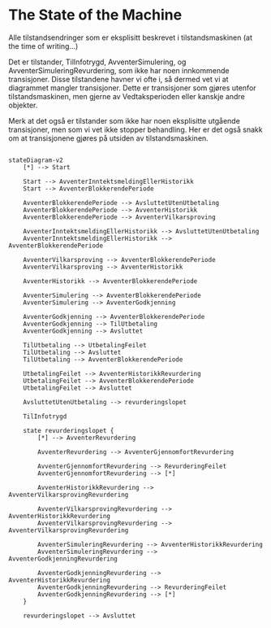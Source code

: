 # The State of the Machine

Alle tilstandsendringer som er eksplisitt beskrevet i tilstandsmaskinen (at the time of writing...)

Det er tilstander, TilInfotrygd, AvventerSimulering, og AvventerSimuleringRevurdering, som ikke har noen innkommende transisjoner. Disse tilstandene
havner vi ofte i, så dermed vet vi at diagrammet mangler transisjoner. Dette er transisjoner som gjøres utenfor
tilstandsmaskinen, men gjerne av Vedtaksperioden eller kanskje andre objekter.

Merk at det også er tilstander som ikke har noen eksplisitte utgående transisjoner, men som vi vet ikke stopper behandling. Her er det også snakk om at transisjonene gjøres på utsiden av tilstandsmaskinen.

```mermaid

stateDiagram-v2
    [*] --> Start
    
    Start --> AvventerInntektsmeldingEllerHistorikk
    Start --> AvventerBlokkerendePeriode
    
    AvventerBlokkerendePeriode --> AvsluttetUtenUtbetaling
    AvventerBlokkerendePeriode --> AvventerHistorikk
    AvventerBlokkerendePeriode --> AvventerVilkarsproving
    
    AvventerInntektsmeldingEllerHistorikk --> AvsluttetUtenUtbetaling
    AvventerInntektsmeldingEllerHistorikk --> AvventerBlokkerendePeriode
    
    AvventerVilkarsproving --> AvventerBlokkerendePeriode
    AvventerVilkarsproving --> AvventerHistorikk
    
    AvventerHistorikk --> AvventerBlokkerendePeriode
    
    AvventerSimulering --> AvventerBlokkerendePeriode
    AvventerSimulering --> AvventerGodkjenning
    
    AvventerGodkjenning --> AvventerBlokkerendePeriode   
    AvventerGodkjenning --> TilUtbetaling   
    AvventerGodkjenning --> Avsluttet
    
    TilUtbetaling --> UtbetalingFeilet
    TilUtbetaling --> Avsluttet   
    TilUtbetaling --> AvventerBlokkerendePeriode
    
    UtbetalingFeilet --> AvventerHistorikkRevurdering
    UtbetalingFeilet --> AvventerBlokkerendePeriode
    UtbetalingFeilet --> Avsluttet
    
    AvsluttetUtenUtbetaling --> revurderingslopet
    
    TilInfotrygd 

    state revurderingslopet {
        [*] --> AvventerRevurdering
    
        AvventerRevurdering --> AvventerGjennomfortRevurdering
        
        AvventerGjennomfortRevurdering --> RevurderingFeilet
        AvventerGjennomfortRevurdering --> [*]
        
        AvventerHistorikkRevurdering --> AvventerVilkarsprovingRevurdering
        
        AvventerVilkarsprovingRevurdering --> AvventerHistorikkRevurdering
        AvventerVilkarsprovingRevurdering --> AvventerVilkarsprovingRevurdering
        
        AvventerSimuleringRevurdering --> AvventerHistorikkRevurdering
        AvventerSimuleringRevurdering --> AvventerGodkjenningRevurdering
    
        AvventerGodkjenningRevurdering --> AvventerHistorikkRevurdering   
        AvventerGodkjenningRevurdering --> RevurderingFeilet   
        AvventerGodkjenningRevurdering --> [*]
    }
    
    revurderingslopet --> Avsluttet

    

```

